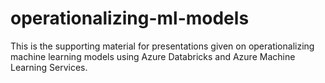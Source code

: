 # operationalizing-ml-models
This is the supporting material for presentations given on operationalizing machine learning models using Azure Databricks and Azure Machine Learning Services.
